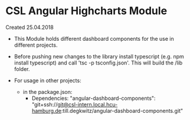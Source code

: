 CSL Angular Highcharts Module
========

Created 25.04.2018

- This Module holds different dashboard components for the use in different projects. 

- Before pushing new changes to the library install typescript (e.g. npm install typescript) and call 'tsc -p tsconfig.json'.
This will build the /lib folder.

- For usage in other projects:
    * in the package.json: 
        + Dependencies: "angular-dashboard-components": "git+ssh://git@csl-intern.local.hcu-hamburg.de:till.degkwitz/angular-dashboard-components.git"
